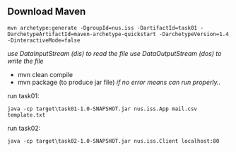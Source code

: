 ## Download Maven

```
mvn archetype:generate -DgroupId=nus.iss -DartifactId=task01 -DarchetypeArtifactId=maven-archetype-quickstart -DarchetypeVersion=1.4 -DinteractiveMode=false
```

*use DataInputStream (dis) to read the file*
*use DataOutputStream (dos) to write the file*

- mvn clean compile
- mvn package (to produce jar file)
*if no error means can run properly..*

run task01:
```
java -cp target\task01-1.0-SNAPSHOT.jar nus.iss.App mail.csv template.txt
```

run task02:
```
java -cp target\task02-1.0-SNAPSHOT.jar nus.iss.Client localhost:80
```
